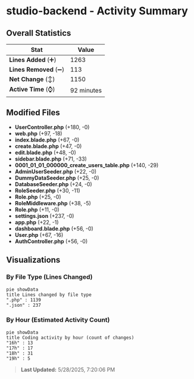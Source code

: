 # studio-backend - Activity Summary 

## Overall Statistics

| Stat                   | Value                                                             |
| ---------------------- | ----------------------------------------------------------------- |
| **Lines Added** (➕)   | 1263                                          |
| **Lines Removed** (➖) | 113                                        |
| **Net Change** (↕)    | 1150                |
| **Active Time** (⌚)   | 92 minutes |


## Modified Files
- **UserController.php** (+180, -0)
- **web.php** (+97, -18)
- **index.blade.php** (+67, -0)
- **create.blade.php** (+47, -0)
- **edit.blade.php** (+48, -0)
- **sidebar.blade.php** (+71, -33)
- **0001_01_01_000000_create_users_table.php** (+140, -29)
- **AdminUserSeeder.php** (+22, -0)
- **DummyDataSeeder.php** (+25, -0)
- **DatabaseSeeder.php** (+24, -0)
- **RoleSeeder.php** (+30, -11)
- **Role.php** (+25, -0)
- **RoleMiddleware.php** (+38, -5)
- **Role.php** (+11, -0)
- **settings.json** (+237, -0)
- **app.php** (+22, -1)
- **dashboard.blade.php** (+56, -0)
- **User.php** (+67, -16)
- **AuthController.php** (+56, -0)

## Visualizations

### By File Type (Lines Changed)

```mermaid
pie showData
title Lines changed by file type
".php" : 1139
".json" : 237
```

### By Hour (Estimated Activity Count)

```mermaid
pie showData
title Coding activity by hour (count of changes)
"16h" : 13
"17h" : 17
"18h" : 31
"19h" : 5
```


> **Last Updated:** 5/28/2025, 7:20:06 PM